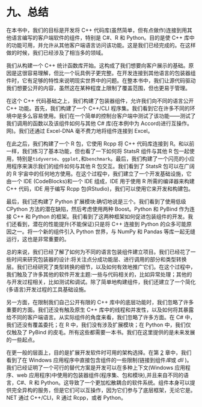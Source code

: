 # 九、总结

在本书中，我们的目标是开发将 C++ 代码库(虽然简单，但有点做作)连接到用其他语言编写的客户端软件的组件，特别是 C#、R 和 Python。目的是使 C++ 库中的功能可用，并允许从其他客户端语言访问该功能。这是我们已经完成的。在这样做的时候，我们已经涉及了相当多的领域。

我们从构建一个 C++ 统计函数库开始。这构成了我们想要向客户展示的基础。原因是这很容易理解，但比一个玩具例子更完整。在开发连接到其他语言的包装器组件时，它有足够的特性来说明现实世界中的问题。在整本书中，我们让源代码驱动我们想要公开的内容，虽然这在某种程度上限制了覆盖范围，但也更易于管理。

在这个 C++ 代码基础之上，我们构建了包装器组件，允许我们向不同的语言公开 C++ 功能。首先，我们构建了一个 C++/CLI 程序集。我们看到它在许多不同的环境中是多么容易使用。我们在一个简单的控制台客户端中测试了该功能——测试了我们调用的函数以及该组件如何与其他 C# 库(在本例中为 Accord)进行互操作。网)。我们还通过 Excel-DNA 毫不费力地将组件连接到 Excel。

在此之后，我们构建了一个 R 包，它使用 Rcpp 将 C++ 代码库连接到 R。和以前一样，我们练习了基本功能，但也看了一下如何将 StatsR 组件与其他 R 包一起使用，特别是`tidyverse`、`ggplot,`和`benchmark`。最后，我们构建了一个闪亮的小应用程序来演示我们的组件如何与其他 R 包交互。我们看到了 StatsR 包可以在广阔的 R 宇宙中的任何地方使用。在这个过程中，我们建立了一个开发基础设施，它由一个 IDE (CodeBlocks)和一个 IDE 组成，IDE 用于使用 R 所需的编译器来构建 C++ 代码，IDE 用于编写 Rcpp 包(RStudio)，我们可以使用它来开发和构建包。

最后，我们还构建了 Python 扩展模块:确切地说是三个。我们看到了使用低级 CPython 方法的潜在缺陷，然后考虑使用两种 Boost。Python 和 PyBind 作为连接 C++ 和 Python 的框架。我们看到了这两种框架如何促进包装组件的开发。我们还看到，潜在的性能提升(不能保证)只是将 C++ 连接到 Python 的众多可能原因之一。将一个新的组件引入 Python 世界，与 NumPy 和 Pandas 等库一起无缝运行，这也是非常重要的。

总的来说，我们已经了解了如何为不同的语言包装组件建立项目。我们已经花了一些时间来研究包装器的设计:将关注点分成功能层、进行调用的部分和类型转换层。我们已经研究了类型转换的细节，以及如何有效地推广它们。在这个过程中，我们触及了许多其他的软件开发主题:一些与代码相关的，比如异常处理；其他的与开发过程相关，比如测试和调试。除了简单地构建组件，我们还建立了一个简化(多语言)开发过程的工具基础设施。

另一方面，在限制我们自己公开有限的 C++ 库中的底层功能时，我们忽略了许多重要的方面。我们还没有触及原生 C++ 库中的线程和并发性，以及如何将其暴露给不同的客户端语言。从实际组件的角度来看，我们忽略了许多方面。在 C# 中，我们还没有覆盖委托；在 R 中，我们没有涉及扩展模块；在 Python 中，我们仅仅触及了 PyBind 的皮毛。所有这些都需要一本书。我们在这里提供的是未来发展的一些起点。

在更一般的层面上，目的是扩展开发软件时可用的架构选择。在第 [2](02.html) 章中，我们看到了在 Windows 应用程序中直接包含组件的一些限制(链接到组件*库*或 *dll* )。我们已经证明了一个可行的替代方案是开发可以在多种上下文(Windows 应用程序、web 应用程序)中使用的包装器组件(程序集、包和模块),并且来自不同的语言，C#、R 和 Python。这导致了一个更加松散耦合的软件系统。组件本身可以提供完全异构的服务，但是它们可以互操作，因为它们参与了底层框架，无论它是。NET 通过 C++/CLI，R 通过 Rcpp，或者 Python。